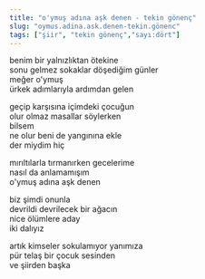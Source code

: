 ```yaml
---
title: "o'ymuş adına aşk denen - tekin gönenç"
slug: "oymus.adina.ask.denen-tekin.gönenc"
tags: ["şiir", "tekin gönenç","sayı:dört"]
---
```

benim bir yalnızlıktan ötekine\
sonu gelmez sokaklar döşediğim günler\
meğer o'ymuş\
ürkek adımlarıyla ardımdan gelen

geçip karşısına içimdeki çocuğun\
olur olmaz masallar söylerken\
bilsem\
ne olur beni de yangınına ekle\
der miydim hiç

mırıltılarla tırmanırken gecelerime\
nasıl da anlamamışım\
o'ymuş adına aşk denen

biz şimdi onunla\
devrildi devrilecek bir ağacın\
nice ölümlere aday\
iki dalıyız

artık kimseler sokulamıyor yanımıza\
pür telaş bir çocuk sesinden\
ve şiirden başka
